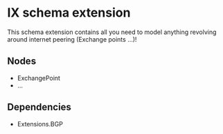 # IX schema extension

This schema extension contains all you need to model anything revolving around internet peering (Exchange points ...)!

## Nodes

- ExchangePoint
- ...

## Dependencies

- Extensions.BGP
